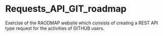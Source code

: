# Requests_API_GIT_roadmap
 Exercise of the RAODMAP website which consists of creating a REST API type request for the activities of GITHUB users.
